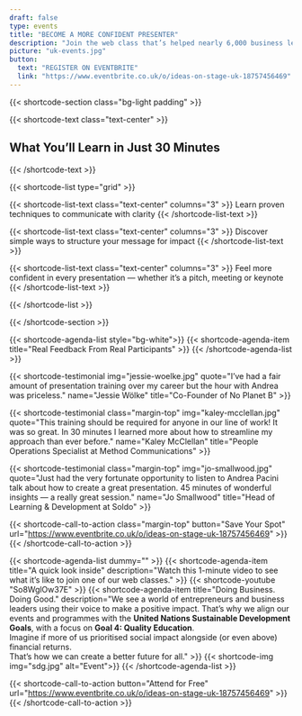 ```yaml
---
draft: false
type: events
title: "BECOME A MORE CONFIDENT PRESENTER"
description: "Join the web class that’s helped nearly 6,000 business leaders communicate with clarity and confidence since 2019."
picture: "uk-events.jpg"
button:
  text: "REGISTER ON EVENTBRITE"
  link: "https://www.eventbrite.co.uk/o/ideas-on-stage-uk-18757456469"
---
```


{{< shortcode-section
  class="bg-light padding" >}}

{{< shortcode-text
  class="text-center" >}}
## What You’ll Learn in Just 30 Minutes
{{< /shortcode-text >}}

{{< shortcode-list
  type="grid" >}}

{{< shortcode-list-text
  class="text-center"
  columns="3" >}}
Learn proven techniques to communicate with clarity
{{< /shortcode-list-text >}}

{{< shortcode-list-text
  class="text-center"
  columns="3" >}}
Discover simple ways to structure your message for impact
{{< /shortcode-list-text >}}

{{< shortcode-list-text
  class="text-center"
  columns="3" >}}
Feel more confident in every presentation — whether it’s a pitch, meeting or keynote
{{< /shortcode-list-text >}}

{{< /shortcode-list >}}

{{< /shortcode-section >}}



{{< shortcode-agenda-list style="bg-white">}}
	{{< shortcode-agenda-item title="Real Feedback From Real Participants" >}}
{{< /shortcode-agenda-list >}}

{{< shortcode-testimonial
  img="jessie-woelke.jpg"
  quote="I’ve had a fair amount of presentation training over my career but the hour with Andrea was priceless."
  name="Jessie Wölke"
  title="Co-Founder of No Planet B" >}}

{{< shortcode-testimonial
  class="margin-top"
  img="kaley-mcclellan.jpg"
  quote="This training should be required for anyone in our line of work! It was so great. In 30 minutes I learned more about how to streamline my approach than ever before."
  name="Kaley McClellan"
  title="People Operations Specialist at Method Communications" >}}

{{< shortcode-testimonial
  class="margin-top"
  img="jo-smallwood.jpg"
  quote="Just had the very fortunate opportunity to listen to Andrea Pacini talk about how to create a great presentation. 45 minutes of wonderful insights — a really great session."
  name="Jo Smallwood"
  title="Head of Learning & Development at Soldo" >}}

{{< shortcode-call-to-action
  class="margin-top"
  button="Save Your Spot"
  url="https://www.eventbrite.co.uk/o/ideas-on-stage-uk-18757456469" >}}
{{< /shortcode-call-to-action >}}


{{< shortcode-agenda-list dummy="" >}}
	{{< shortcode-agenda-item title="A quick look inside" description="Watch this 1-minute video to see what it’s like to join one of our web classes." >}}
	{{< shortcode-youtube "So8WglOw37E" >}}
	{{< shortcode-agenda-item title="Doing Business. Doing Good." description="We see a world of entrepreneurs and business leaders using their voice to make a positive impact. That’s why we align our events and programmes with the **United Nations Sustainable Development Goals**, with a focus on **Goal 4: Quality Education**.<br>Imagine if more of us prioritised social impact alongside (or even above) financial returns.<br>That’s how we can create a better future for all." >}}
	{{< shortcode-img img="sdg.jpg" alt="Event">}}
{{< /shortcode-agenda-list >}}

{{< shortcode-call-to-action
  button="Attend for Free"
  url="https://www.eventbrite.co.uk/o/ideas-on-stage-uk-18757456469" >}}
{{< /shortcode-call-to-action >}}
